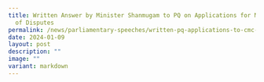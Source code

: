 ```yaml
---
title: Written Answer by Minister Shanmugam to PQ on Applications for Mediation
  of Disputes
permalink: /news/parliamentary-speeches/written-pq-applications-to-cmc-mediation-neighbour-disputes/
date: 2024-01-09
layout: post
description: ""
image: ""
variant: markdown
---
```


